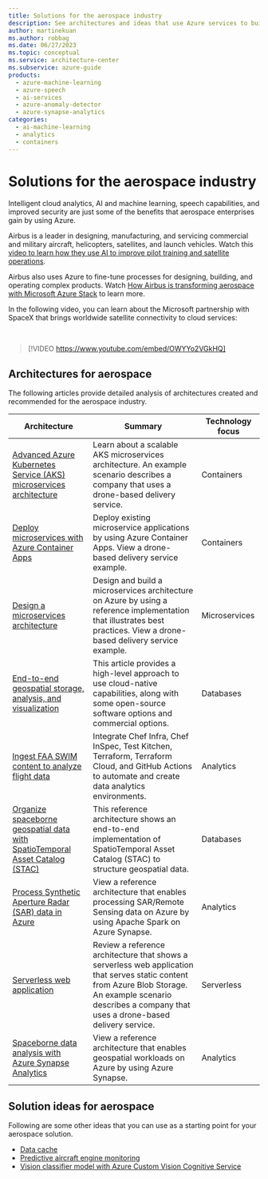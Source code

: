 ```yaml
---
title: Solutions for the aerospace industry
description: See architectures and ideas that use Azure services to build efficient, scalable, and reliable solutions in the aerospace industry.
author: martinekuan
ms.author: robbag
ms.date: 06/27/2023
ms.topic: conceptual
ms.service: architecture-center
ms.subservice: azure-guide
products:
  - azure-machine-learning
  - azure-speech
  - ai-services
  - azure-anomaly-detector
  - azure-synapse-analytics
categories:
  - ai-machine-learning
  - analytics
  - containers
---
```


# Solutions for the aerospace industry

Intelligent cloud analytics, AI and machine learning, speech capabilities, and improved security are just some of the benefits that aerospace enterprises gain by using Azure.

Airbus is a leader in designing, manufacturing, and servicing commercial and military aircraft, helicopters, satellites, and launch vehicles. Watch this [video to learn how they use AI to improve pilot training and satellite operations](https://www.youtube.com/watch?v=QRprKorsDFQ).

Airbus also uses Azure to fine-tune processes for designing, building, and operating complex products. Watch [How Airbus is transforming aerospace with Microsoft Azure Stack](https://www.youtube.com/watch?v=S5kuKEfKkkg) to learn more.

In the following video, you can learn about the Microsoft partnership with SpaceX that brings worldwide satellite connectivity to cloud services:

<br>

> [!VIDEO https://www.youtube.com/embed/OWYYo2VGkHQ]

## Architectures for aerospace

The following articles provide detailed analysis of architectures created and recommended for the aerospace industry.


|Architecture  |Summary  |Technology focus  |
|---------|---------|---------|
|[Advanced Azure Kubernetes Service (AKS) microservices architecture](../reference-architectures/containers/aks-microservices/aks-microservices-advanced.yml)|Learn about a scalable AKS microservices architecture. An example scenario describes a company that uses a drone-based delivery service. | Containers|
|[Deploy microservices with Azure Container Apps](../example-scenario/serverless/microservices-with-container-apps.yml) |Deploy existing microservice applications by using Azure Container Apps. View a drone-based delivery service example. |Containers|
|[Design a microservices architecture](../microservices/design/index.yml) |Design and build a microservices architecture on Azure by using a reference implementation that illustrates best practices. View a drone-based delivery service example. |Microservices|
|[End-to-end geospatial storage, analysis, and visualization](/azure/orbital/geospatial-reference-architecture?toc=/azure/architecture/toc.json&bc=/azure/architecture/_bread/toc.json) |This article provides a high-level approach to use cloud-native capabilities, along with some open-source software options and commercial options. |Databases|
|[Ingest FAA SWIM content to analyze flight data](../example-scenario/analytics/ingest-faa-swim-analyze-flight-data.yml)|Integrate Chef Infra, Chef InSpec, Test Kitchen, Terraform, Terraform Cloud, and GitHub Actions to automate and create data analytics environments.| Analytics|
|[Organize spaceborne geospatial data with SpatioTemporal Asset Catalog (STAC)](/azure/orbital/organize-stac-data?toc=/azure/architecture/toc.json&bc=/azure/architecture/_bread/toc.json) |This reference architecture shows an end-to-end implementation of SpatioTemporal Asset Catalog (STAC) to structure geospatial data. |Databases|
|[Process Synthetic Aperture Radar (SAR) data in Azure](/azure/orbital/sar-reference-architecture?toc=/azure/architecture/toc.json&bc=/azure/architecture/_bread/toc.json) |View a reference architecture that enables processing SAR/Remote Sensing data on Azure by using Apache Spark on Azure Synapse. |Analytics|
|[Serverless web application](../web-apps/serverless/architectures/web-app.yml) |Review a reference architecture that shows a serverless web application that serves static content from Azure Blob Storage.  An example scenario describes a company that uses a drone-based delivery service.|Serverless|
|[Spaceborne data analysis with Azure Synapse Analytics](./aerospace/geospatial-processing-analytics.yml) |View a reference architecture that enables geospatial workloads on Azure by using Azure Synapse.|Analytics|

## Solution ideas for aerospace

Following are some other ideas that you can use as a starting point for your aerospace solution.

- [Data cache](../databases/idea/data-cache-with-redis-cache.yml)
- [Predictive aircraft engine monitoring](../solution-ideas/articles/aircraft-engine-monitoring-for-predictive-maintenance-in-aerospace.yml)
- [Vision classifier model with Azure Custom Vision Cognitive Service](../example-scenario/dronerescue/vision-classifier-model-with-custom-vision.yml)
